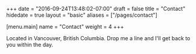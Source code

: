 +++
date = "2016-09-24T13:48:02-07:00"
draft = false
title = "Contact"
hidedate = true
layout = "basic"
aliases = ["/pages/contact"]

[menu.main]
    name = "Contact"
	weight = 4
+++

Located in Vancouver, British Columbia. Drop me a line and I'll get back to you within the day.

<div class="contact-links">
    <a href=mailto:contact@justinmklam.com><i class="fa fa-envelope"></i></a>
    <a href="https://linkedin.com/in/justinmklam"><i class="fa fa-linkedin"></i></a>
    <a href="https://github.com/justinmklam"><i class="fa fa-github"></i></a>
</div>
<br>

<!--Font awesome icons-->
<script src="https://use.fontawesome.com/ccb78cc113.js"></script>
